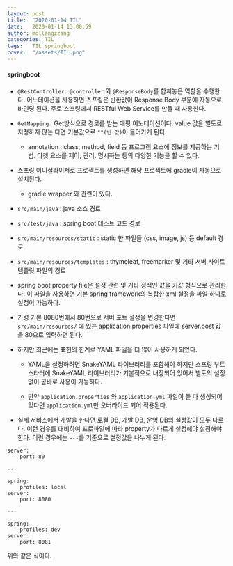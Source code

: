 ```yaml
---
layout: post
title:  "2020-01-14 TIL"
date:   2020-01-14 13:00:59
author: mollangzzang
categories: TIL
tags:	TIL springboot
cover:  "/assets/TIL.png"
---
```


#### springboot

- `@RestController` : `@controller` 와 `@ResponseBody`를 합쳐놓은 역할을 수행한다. 어노테이션을 사용하면 스프링은 반환값이 Response Body 부분에 자동으로 바인딩 된다. 주로 스프링에서 RESTful Web Service를 만들 때 사용한다.

- `GetMapping` : Get방식으로 경로를 받는 매핑 어노테이션이다. value 값을 별도로 지정하지 않는 다면 기본값으로 `""(빈 값)`이 들어가게 된다.

    - annotation : class, method, field 등 프로그램 요소에 정보를 제공하는 기법. 타겟 요소를 제어, 관리, 명시하는 등의 다양한 기능을 할 수 있다.

- 스프링 이니셜라이저로 프로젝트를 생성하면 해당 프로젝트에 gradle이 자동으로 설치된다.
    - gradle wrapper 와 관련이 있다.

- `src/main/java` : java 소스 경로
- `src/test/java` : spring boot 테스트 코드 경로
- `src/main/resources/static` : static 한 파일들 (css, image, js) 등 default 경로
- `src/main/resources/templates` : thymeleaf, freemarker 및 기타 서버 사이트 템플릿 파일의 경로

- spring boot property file은 설정 관련 및 기타 정적인 값을 키값 형식으로 관리한다. 이 파일을 사용하면 기본 spring framework의 복잡한 xml 설정을 파일 하나로 설정이 가능하다.

- 가령 기본 8080번에서 80번으로 서버 포트 설정을 변경한다면 `src/main/resources/` 에 있는 application.properties 파일에 server.post 값을 80으로 입력하면 된다.

- 하지만 최근에는 표현의 한계로 YAML 파일을 더 많이 사용하게 되었다.
    - YAML을 설정하려면 SnakeYAML 라이브러리를 포함해야 하지만 스프링 부트 스타터에 SnakeYAML 라이브러리가 기본적으로 내장되어 있어서 별도의 설정 없이 곧바로 사용이 가능하다.

    - 만약 `application.properties` 와 `application.yml` 파일이 둘 다 생성되어 있다면 `application.yml`만 오버라이드 되어 적용된다.

- 실제 서비스에서 개발을 한다면 로컬 DB, 개발 DB, 운영 DB의 설정값이 모두 다르다. 이런 경우를 대비하여 프로파일에 따라 property가 다르게 설정해야 설정해야 한다. 이런 경우에는 `---`를 기준으로 설정값을 나누게 된다.

```
server:
    port: 80

---

spring:
    profiles: local
server:
    port: 8080

---

spring:
    profiles: dev
server:
    port: 8081
```

위와 같은 식이다.


